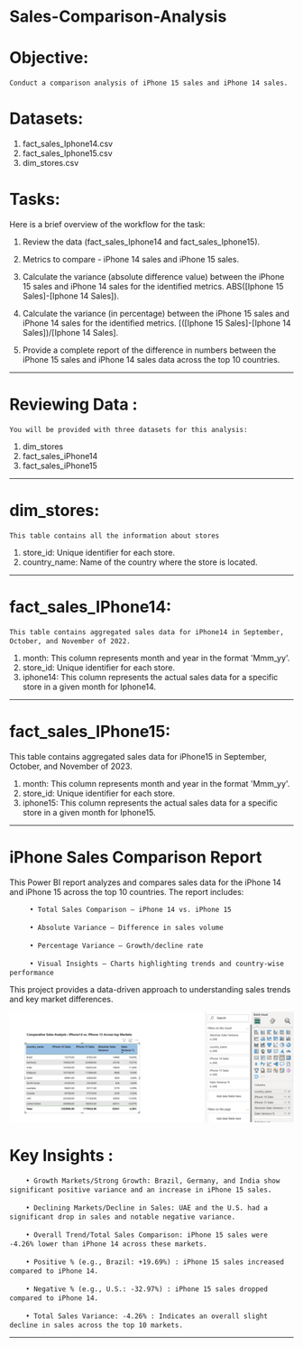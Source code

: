 # Sales-Comparison-Analysis

# Objective: 

    Conduct a comparison analysis of iPhone 15 sales and iPhone 14 sales. 

# Datasets: 

1. fact_sales_Iphone14.csv 
2. fact_sales_Iphone15.csv 
3. dim_stores.csv 

# Tasks: 

   Here is a brief overview of the workflow for the task: 

1. Review the data (fact_sales_Iphone14 and fact_sales_Iphone15).
 
2. Metrics to compare - iPhone 14 sales and iPhone 15 sales.
 
3. Calculate the variance (absolute difference value) between the iPhone 15 sales 
   and iPhone 14 sales for the identified metrics. ABS([Iphone 15 Sales]-[Iphone 14 Sales]).
   
4. Calculate the variance (in percentage) between the iPhone 15 sales and iPhone 
   14 sales for the identified metrics. [([Iphone 15 Sales]-[Iphone 14 Sales])/[Iphone 14 Sales].
    
5. Provide a complete report of the difference in numbers between the iPhone 15 
   sales and iPhone 14 sales data across the top 10 countries.

------------------------------------------------------------------------------------------------------------------------------------------

# Reviewing Data :

    You will be provided with three datasets for this analysis: 
    
1. dim_stores
2. fact_sales_iPhone14
3. fact_sales_iPhone15

------------------------------------------------------------------------------------------------------------------------------------------
# dim_stores: 

    This table contains all the information about stores
      
1. store_id: Unique identifier for each store.
2. country_name: Name of the country where the store is located.

-------------------------------------------------------------------------------------------------------------------------------------------

# fact_sales_IPhone14: 
       
    This table contains aggregated sales data for iPhone14 in September, October, and November of 2022.
        
1.	month: This column represents month and year in the format 'Mmm_yy'.
2.	store_id: Unique identifier for each store.
3.	iphone14: This column represents the actual sales data for a specific store in a given month for Iphone14.

-------------------------------------------------------------------------------------------------------------------------------------------

# fact_sales_IPhone15: 

   This table contains aggregated sales data for iPhone15 in September, October, and November of 2023.
      
1.	month: This column represents month and year in the format 'Mmm_yy'.
2.	store_id: Unique identifier for each store.
3.	iphone15: This column represents the actual sales data for a specific store in a given month for Iphone15.

------------------------------------------------------------------------------------------------------------------------------------------
# iPhone Sales Comparison Report

   This Power BI report analyzes and compares sales data for the iPhone 14 and iPhone 15 across the top 10 countries. The report includes:

         • Total Sales Comparison – iPhone 14 vs. iPhone 15
         
         • Absolute Variance – Difference in sales volume
         
         • Percentage Variance – Growth/decline rate
         
         • Visual Insights – Charts highlighting trends and country-wise performance

This project provides a data-driven approach to understanding sales trends and key market differences.

![image_alt](https://github.com/DSgenes/Sales-Comparison-Analysis/blob/69f01656fbae08067211c9e6ee82e3a334351687/Screenshot%20iphone.png)

# Key Insights : 

        • Growth Markets/Strong Growth: Brazil, Germany, and India show significant positive variance and an increase in iPhone 15 sales.
        
        • Declining Markets/Decline in Sales: UAE and the U.S. had a significant drop in sales and notable negative variance.
        
        • Overall Trend/Total Sales Comparison: iPhone 15 sales were -4.26% lower than iPhone 14 across these markets.

        • Positive % (e.g., Brazil: +19.69%) : iPhone 15 sales increased compared to iPhone 14.

        • Negative % (e.g., U.S.: -32.97%) : iPhone 15 sales dropped compared to iPhone 14.

        • Total Sales Variance: -4.26% : Indicates an overall slight decline in sales across the top 10 markets.

----------------------------------------------------------------------------------------------------------------------------------------------

